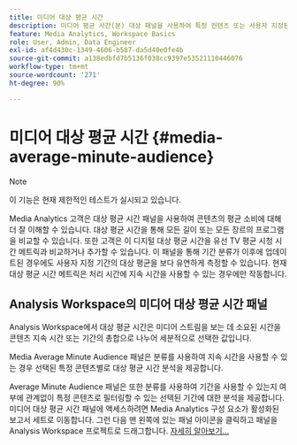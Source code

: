 ```yaml
---
title: 미디어 대상 평균 시간
description: 미디어 평균 시간(분) 대상 패널을 사용하여 특정 컨텐츠 또는 사용자 지정된 기간 동안 평균 시간(분) 대상을 분석하는 방법을 알아봅니다.
feature: Media Analytics, Workspace Basics
role: User, Admin, Data Engineer
exl-id: af4d430c-1349-4606-b587-da5d40e0fe4b
source-git-commit: a138edbfd7b5136f038cc9397e53521110446076
workflow-type: tm+mt
source-wordcount: '271'
ht-degree: 90%

---
```


# 미디어 대상 평균 시간 {#media-average-minute-audience}

>[!NOTE]
>
>이 기능은 현재 제한적인 테스트가 실시되고 있습니다.


Media Analytics 고객은 대상 평균 시간 패널을 사용하여 콘텐츠의 평균 소비에 대해 더 잘 이해할 수 있습니다. 대상 평균 시간을 통해 모든 길이 또는 모든 장르의 프로그램을 비교할 수 있습니다. 또한 고객은 이 디지털 대상 평균 시간을 유선 TV 평균 시청 시간 메트릭과 비교하거나 추가할 수 있습니다. 이 패널을 통해 기간 분류가 이후에 업데이트된 경우에도 사용자 지정 기간의 대상 평균을 보다 유연하게 측정할 수 있습니다. 현재 대상 평균 시간 메트릭은 처리 시간에 지속 시간을 사용할 수 있는 경우에만 작동합니다.

## Analysis Workspace의 미디어 대상 평균 시간 패널

Analysis Workspace에서 대상 평균 시간은 미디어 스트림을 보는 데 소요된 시간을 콘텐츠 지속 시간 또는 기간의 총합으로 나누어 세분적으로 선택한 값입니다.


Media Average Minute Audience 패널은 분류를 사용하여 지속 시간을 사용할 수 있는 경우 선택된 특정 콘텐츠별로 대상 평균 시간 분석을 제공합니다.

Average Minute Audience 패널은 또한 분류를 사용하여 기간을 사용할 수 있는지 여부에 관계없이 특정 콘텐츠로 필터링할 수 있는 선택된 기간에 대한 분석을 제공합니다. 미디어 대상 평균 시간 패널에 액세스하려면 Media Analytics 구성 요소가 활성화된 보고서 세트로 이동합니다. 그런 다음 맨 왼쪽에 있는 패널 아이콘을 클릭하고 패널을 Analysis Workspace 프로젝트로 드래그합니다. [자세히 알아보기...](https://experienceleague.adobe.com/docs/analytics/analyze/analysis-workspace/panels/average-minute-audience-panel.html?lang=ko-KR)

<!-- ## DOES THIS APPLY Get Concurrent Viewers via Analytics Reporting API

REVISE You can also get concurrent viewer data for up to 1-month at a time at minute-level granularity using the Analytics Reporting API 2.0.  The reporting API uses the same definition of concurrent viewers as Analysis Workspace.  For more information see [_*Get concurrent viewers JSON report data with Analytics 2.0 APIs*_](/help/media-reports/media-default-reports/get-concurrent-json20.md). -->
